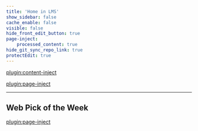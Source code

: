```yaml
---
title: 'Home in LMS'
show_sidebar: false
cache_enable: false
visible: false
hide_front_edit_button: true
page-inject:
    processed_content: true
hide_git_sync_repo_link: true
protectEdit: true
---
```


[plugin:content-inject](/cpt363/home/_important-reminders)

[plugin:page-inject](/cpt363/home/_class-preparations)

<hr>

## Web Pick of the Week
[plugin:page-inject](/cpt363/web-pick-of-the-week/)
